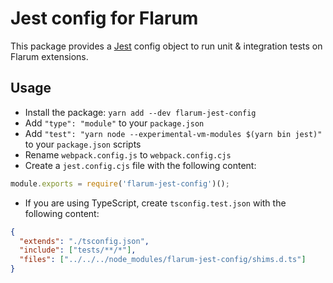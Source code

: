 # Jest config for Flarum

This package provides a [Jest](https://jestjs.io/) config object to run unit & integration tests on Flarum extensions.

## Usage

* Install the package: `yarn add --dev flarum-jest-config`
* Add `"type": "module"` to your `package.json`
* Add `"test": "yarn node --experimental-vm-modules $(yarn bin jest)"` to your `package.json` scripts
* Rename `webpack.config.js` to `webpack.config.cjs`
* Create a `jest.config.cjs` file with the following content:
```js
module.exports = require('flarum-jest-config')();
```
* If you are using TypeScript, create `tsconfig.test.json` with the following content:
```json
{
  "extends": "./tsconfig.json",
  "include": ["tests/**/*"],
  "files": ["../../../node_modules/flarum-jest-config/shims.d.ts"]
}
```
